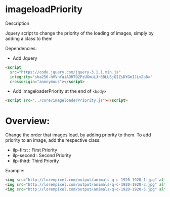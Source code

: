 # imageloadPriority
Description

Jquery script to change the priority of the loading of images, simply by adding a class to them


Dependencies:
- Add Jquery
```html
<script
  src="https://code.jquery.com/jquery-3.1.1.min.js"
  integrity="sha256-hVVnYaiADRTO2PzUGmuLJr8BLUSjGIZsDYGmIJLv2b8="
  crossorigin="anonymous"></script>
```
- Add imageloaderPriority at the end of ``<body>``
```html
<script src="../core/imageloaderPriority.js"></script>
```

# Overview:

Change the order that images load, by adding priority to them. To add priority to an image, add the respective class:
- ilp-first : First Priority
- ilp-second : Second Priority
- ilp-third: Third Priority

Example:
```html
<img src="http://lorempixel.com/output/animals-q-c-1920-1920-1.jpg" alt="1 first priority" class="ilp-first">
<img src="http://lorempixel.com/output/animals-q-c-1920-1920-3.jpg" alt="1 second priority" class="ilp-second">
<img src="http://lorempixel.com/output/animals-q-c-1920-1920-5.jpg" alt="1 third priority" class="ilp-third">
```

